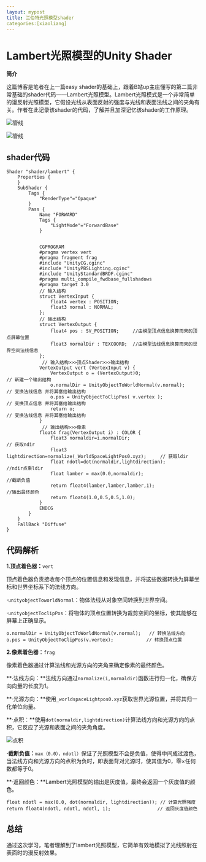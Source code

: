 ```yaml
---
layout: mypost
title: 兰伯特光照模型shader
categories:[xiaoliang]
---
```


# Lambert光照模型的Unity Shader

**简介**

这篇博客是笔者在上一篇easy shader的基础上，跟着B站up主庄懂写的第二篇非常基础的shader代码——Lambert光照模型。Lambert光照模式是一个非常简单的漫反射光照模型，它假设光线从表面反射的强度与光线和表面法线之间的夹角有关。作者在此记录该shader的代码，了解并且加深记忆该shader的工作原理。

![管线](https://liangx.work/assets/渲染管线.png)

![管线](https://liangx.work/assets/兰伯特光照.png)

## shader代码

```
Shader "shader/lambert" {
    Properties {
    }
    SubShader {
        Tags {
            "RenderType"="Opaque"
        }
        Pass {
            Name "FORWARD"
            Tags {
                "LightMode"="ForwardBase"
            }
            
            
            CGPROGRAM
            #pragma vertex vert
            #pragma fragment frag
            #include "UnityCG.cginc"
            #include "UnityPBSLighting.cginc"
            #include "UnityStandardBRDF.cginc"
            #pragma multi_compile_fwdbase_fullshadows
            #pragma target 3.0
            // 输入结构
            struct VertexInput {
                float4 vertex : POSITION;
                float3 normal : NORMAL;
            };
            // 输出结构
            struct VertexOutput {
                float4 pos : SV_POSITION;     //由模型顶点信息换算而来的顶点屏幕位置
                float3 normalDir : TEXCOORD;  //由模型法线信息换算而来的世界空间法线信息
            };
             // 输入结构>>>顶点Shader>>>输出结构
            VertexOutput vert (VertexInput v) {
                VertexOutput o = (VertexOutput)0;                               // 新建一个输出结构
                o.normalDir = UnityObjectToWorldNormal(v.normal);               // 变换法线信息 并将其塞给输出结构  
                o.pos = UnityObjectToClipPos( v.vertex );                       // 变换顶点信息 并将其塞给输出结构
                return o;                                                       // 变换法线信息 并将其塞给输出结构
            }
             // 输出结构>>>像素
            float4 frag(VertexOutput i) : COLOR {
                float3 normaldir=i.normalDir;                                  // 获取ndir
                float3 lightdirection=normalize(_WorldSpaceLightPos0.xyz);     // 获取ldir
                float ndotl=dot(normaldir,lightdirection);                     //ndir点乘ldir
                float lamber = max(0.0,normaldir);                             //截断负值
                return float4(lamber,lamber,lamber,1);                         //输出最终颜色
                return float4(1.0,0.5,0.5,1.0);
            }
            ENDCG
        }
    }
    FallBack "Diffuse"
}
```

## 代码解析

1.**顶点着色器：**`vert`

顶点着色器负责接收每个顶点的位置信息和发现信息，并将这些数据转换为屏幕坐标和世界坐标系下的法线方向。

**·**`unityobjectToworldNormal`：物体法线从对象空间转换到世界空间。

**·**`unityobjectToclipPos`：将物体的顶点位置转换为裁剪空间的坐标，使其能够在屏幕上正确显示。

```
o.normalDir = UnityObjectToWorldNormal(v.normal);   // 转换法线方向
o.pos = UnityObjectToClipPos(v.vertex);            // 转换顶点位置
```

**2.像素着色器**：`frag`

像素着色器通过计算法线和光源方向的夹角来确定像素的最终颜色。

**·法线方向：**法线方向通过`normalize(i,normaldir)`函数进行归一化，确保方向向量的长度为1。

**·光源方向：**使用`_worldspaceLightpos0.xyz`获取世界光源位置，并将其归一化单位向量。

**·点积：**使用`dot(normaldir,lightdirection)`计算法线方向和光源方向的点积，它反应了光源和表面之间的夹角角度。

![点积](https://liangx.work/assets/点积.png)

**·截断负值：**`max（0.0），ndotl）`保证了光照模型不会是负值，使得中间成过渡色，当法线方向和光源方向的点积为负时，即表面背对光源时，使其值为0，零×任何数都等于0。

**·返回颜色：**Lambert光照模型的输出是灰度值，最终会返回一个灰度值的颜色。

```
float ndotl = max(0.0, dot(normaldir, lightdirection)); // 计算光照强度
return float4(ndotl, ndotl, ndotl, 1);                 // 返回灰度值颜色
```

## 总结

通过这次学习，笔者理解到了lambert光照模型，它简单有效地模拟了光线照射在表面时的漫反射效果。
